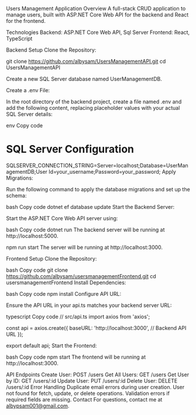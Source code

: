 Users Management Application
Overview
A full-stack CRUD application to manage users, built with ASP.NET Core Web API for the backend and React for the frontend.

Technologies
Backend: ASP.NET Core Web API, Sql Server
Frontend: React, TypeScript

Backend Setup
Clone the Repository:

git clone https://github.com/albysam/UsersManagementAPI.git
cd UsersManagementAPI


Create a new SQL Server database named UserManagementDB.

Create a .env File:

In the root directory of the backend project, create a file named .env and add the following content, replacing placeholder values with your actual SQL Server details:

env
Copy code
# SQL Server Configuration
SQLSERVER_CONNECTION_STRING=Server=localhost;Database=UserManagementDB;User Id=your_username;Password=your_password;
Apply Migrations:

Run the following command to apply the database migrations and set up the schema:

bash
Copy code
dotnet ef database update
Start the Backend Server:

Start the ASP.NET Core Web API server using:

bash
Copy code
dotnet run
The backend server will be running at http://localhost:5000.


npm run start
The server will be running at http://localhost:3000.

Frontend Setup
Clone the Repository:

bash
Copy code
git clone https://github.com/albysam/usersmanagementFrontend.git
cd usersmanagementFrontend
Install Dependencies:

bash
Copy code
npm install
Configure API URL:

Ensure the API URL in your api.ts matches your backend server URL:

typescript
Copy code
// src/api.ts
import axios from 'axios';

const api = axios.create({
  baseURL: 'http://localhost:3000', // Backend API URL
});

export default api;
Start the Frontend:

bash
Copy code
npm start
The frontend will be running at http://localhost:3000.

API Endpoints
Create User: POST /users
Get All Users: GET /users
Get User by ID: GET /users/:id
Update User: PUT /users/:id
Delete User: DELETE /users/:id
Error Handling
Duplicate email errors during user creation.
User not found for fetch, update, or delete operations.
Validation errors if required fields are missing.
Contact
For questions, contact me at albypsam001@gmail.com.
